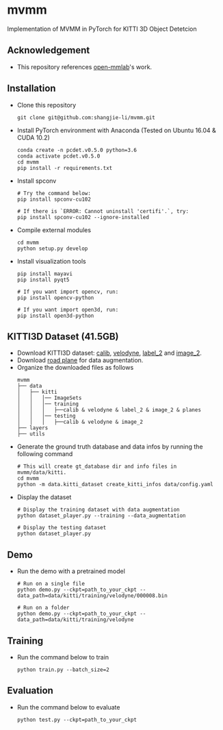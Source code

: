 # mvmm

Implementation of MVMM in PyTorch for KITTI 3D Object Detetcion

## Acknowledgement
 - This repository references [open-mmlab](https://github.com/open-mmlab/OpenPCDet)'s work.

## Installation
 - Clone this repository
   ```
   git clone git@github.com:shangjie-li/mvmm.git
   ```
 - Install PyTorch environment with Anaconda (Tested on Ubuntu 16.04 & CUDA 10.2)
   ```
   conda create -n pcdet.v0.5.0 python=3.6
   conda activate pcdet.v0.5.0
   cd mvmm
   pip install -r requirements.txt
   ```
 - Install spconv
   ```
   # Try the command below:
   pip install spconv-cu102
   
   # If there is `ERROR: Cannot uninstall 'certifi'.`, try:
   pip install spconv-cu102 --ignore-installed
   ```
 - Compile external modules
   ```
   cd mvmm
   python setup.py develop
   ```
 - Install visualization tools
   ```
   pip install mayavi
   pip install pyqt5
   
   # If you want import opencv, run:
   pip install opencv-python
   
   # If you want import open3d, run:
   pip install open3d-python
   ```

## KITTI3D Dataset (41.5GB)
 - Download KITTI3D dataset: [calib](https://s3.eu-central-1.amazonaws.com/avg-kitti/data_object_calib.zip), [velodyne](https://s3.eu-central-1.amazonaws.com/avg-kitti/data_object_velodyne.zip), [label_2](https://s3.eu-central-1.amazonaws.com/avg-kitti/data_object_label_2.zip) and [image_2](https://s3.eu-central-1.amazonaws.com/avg-kitti/data_object_image_2.zip).
 - Download [road plane](https://drive.google.com/file/d/1d5mq0RXRnvHPVeKx6Q612z0YRO1t2wAp/view?usp=sharing) for data augmentation.
 - Organize the downloaded files as follows
   ```
   mvmm
   ├── data
   │   ├── kitti
   │   │   │── ImageSets
   │   │   │── training
   │   │   │   ├──calib & velodyne & label_2 & image_2 & planes
   │   │   │── testing
   │   │   │   ├──calib & velodyne & image_2
   ├── layers
   ├── utils
   ```
 - Generate the ground truth database and data infos by running the following command
   ```
   # This will create gt_database dir and info files in mvmm/data/kitti.
   cd mvmm
   python -m data.kitti_dataset create_kitti_infos data/config.yaml
   ```
 - Display the dataset
   ```
   # Display the training dataset with data augmentation
   python dataset_player.py --training --data_augmentation
   
   # Display the testing dataset
   python dataset_player.py
   ```

## Demo
 - Run the demo with a pretrained model
   ```
   # Run on a single file
   python demo.py --ckpt=path_to_your_ckpt --data_path=data/kitti/training/velodyne/000008.bin
   
   # Run on a folder
   python demo.py --ckpt=path_to_your_ckpt --data_path=data/kitti/training/velodyne
   ```

## Training
 - Run the command below to train
   ```
   python train.py --batch_size=2
   ```

## Evaluation
 - Run the command below to evaluate
   ```
   python test.py --ckpt=path_to_your_ckpt
   ```
